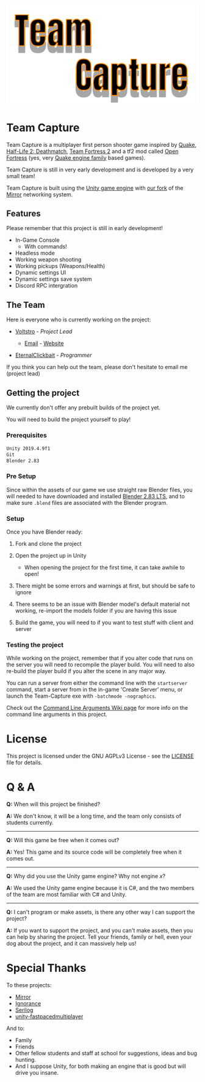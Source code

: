 ![Logo](tc-logo.png)

# Team Capture

Team Capture is a multiplayer first person shooter game inspired by [Quake](https://store.steampowered.com/app/2310/QUAKE/), [Half-Life 2: Deathmatch](https://store.steampowered.com/app/320/HalfLife_2_Deathmatch/), [Team Fortress 2](http://www.teamfortress.com/) and a tf2 mod called [Open Fortress](https://www.openfortress.fun/) (yes, very [Quake engine family](https://commons.wikimedia.org/wiki/File:Quake_-_family_tree.svg) based games).

Team Capture is still in very early development and is developed by a very small team!

Team Capture is built using the [Unity game engine](https://unity.com/) with [our fork](https://github.com/Creepysin-Studios/TC-Mirror) of the [Mirror](https://mirror-networking.com/) networking system.

## Features

Please remember that this project is still in early development!

- In-Game Console
    - With commands! 
- Headless mode
- Working weapon shooting
- Working pickups (Weapons/Health)
- Dynamic settings UI
- Dynamic settings save system
- Discord RPC intergration

## The Team

Here is everyone who is currently working on the project:

* [Voltstro](https://github.com/Voltstro) - *Project Lead*

    - [Email](mailto:me@voltstro.dev) - [Website](https://voltstro.dev)

* [EternalClickbait](https://github.com/EternalClickbait) - *Programmer*

If you think you can help out the team, please don't hesitate to email me (project lead)

## Getting the project

We currently don't offer any prebuilt builds of the project yet.

You will need to build the project yourself to play!

### Prerequisites

```
Unity 2019.4.9f1
Git
Blender 2.83
```

### Pre Setup

Since within the assets of our game we use straight raw Blender files, you will needed to have downloaded and installed [Blender 2.83 LTS](https://www.blender.org/download/lts/), and to make sure `.blend` files are associated with the Blender program.

### Setup

Once you have Blender ready:

1. Fork and clone the project

2. Open the project up in Unity

    - When opening the project for the first time, it can take awhile to open!
    
3. There might be some errors and warnings at first, but should be safe to ignore

4. There seems to be an issue with Blender model's default material not working, re-import the models folder if you are having this issue

5. Build the game, you will need to if you want to test stuff with client and server

### Testing the project

While working on the project, remember that if you alter code that runs on the server you will need to recompile the player build. You will need to also re-build the player build if you alter the scene in any major way.

You can run a server from either the command line with the `startserver` command, start a server from in the in-game 'Create Server' menu, or launch the Team-Capture exe with `-batchmode -nographics`.

Check out the [Command Line Arguments Wiki page](https://github.com/Voltstro/Team-Capture/wiki/Command-Line-Arguments) for more info on the command line arguments in this project.

# License

This project is licensed under the GNU AGPLv3 License - see the [LICENSE](/LICENSE) file for details.

# Q & A

**Q:** When will this project be finished?

**A:** We don't know, it will be a long time, and the team only consists
 of students currently.

---

**Q:** Will this game be free when it comes out?

**A:** Yes! This game and its source code will be completely free when it comes out.

---

**Q:** Why did you use the Unity game engine? Why not engine *x*?

**A:** We used the Unity game engine because it is C#, and the two members of the team are most familiar with C# and Unity.

---

**Q:** I can't program or make assets, is there any other way I can support the project?

**A:** If you want to support the project, and you can't make assets, then you can help by sharing the project. Tell your friends, family or hell, even your dog about the project, and it can massively help us!

# Special Thanks

To these projects:
- [Mirror](https://mirror-networking.com/)
- [Ignorance](https://github.com/SoftwareGuy/Ignorance)
- [Serilog](https://serilog.net/)
- [unity-fastpacedmultiplayer](https://github.com/JoaoBorks/unity-fastpacedmultiplayer)

And to:
- Family
- Friends
- Other fellow students and staff at school for suggestions, ideas and bug hunting.
- And I suppose Unity, for both making an engine that is good but will drive you insane.
